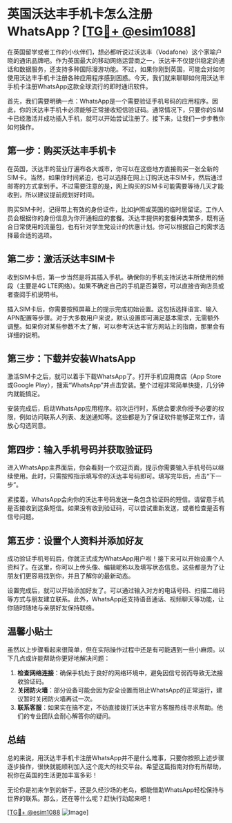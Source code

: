# 英国沃达丰手机卡怎么注册WhatsApp？[[TG💪+ @esim1088](https://t.me/s/esim1088)]

在英国留学或者工作的小伙伴们，想必都听说过沃达丰（Vodafone）这个家喻户晓的通讯品牌吧。作为英国最大的移动网络运营商之一，沃达丰不仅提供稳定的通话和数据服务，还支持多种国际漫游功能。不过，如果你刚到英国，可能会对如何使用沃达丰手机卡注册各种应用程序感到困惑。今天，我们就来聊聊如何用沃达丰手机卡注册WhatsApp这款全球流行的即时通讯软件。

首先，我们需要明确一点：WhatsApp是一个需要验证手机号码的应用程序。因此，你的沃达丰手机卡必须能够正常接收短信验证码。通常情况下，只要你的SIM卡已经激活并成功插入手机，就可以开始尝试注册了。接下来，让我们一步步教你如何操作。

## 第一步：购买沃达丰手机卡

在英国，沃达丰的营业厅遍布各大城市，你可以在这些地方直接购买一张全新的SIM卡。当然，如果你时间紧迫，也可以选择在网上订购沃达丰SIM卡，然后通过邮寄的方式拿到手。不过需要注意的是，网上购买的SIM卡可能需要等待几天才能收到，所以建议提前规划好时间。

购买SIM卡时，记得带上有效的身份证件，比如护照或英国的临时居留证。工作人员会根据你的身份信息为你开通相应的套餐。沃达丰提供的套餐种类繁多，既有适合日常使用的流量包，也有针对学生党设计的优惠计划。你可以根据自己的需求选择最合适的选项。

## 第二步：激活沃达丰SIM卡

收到SIM卡后，第一步当然是将其插入手机。确保你的手机支持沃达丰所使用的频段（主要是4G LTE网络）。如果不确定自己的手机是否兼容，可以直接咨询店员或者查阅手机说明书。

插入SIM卡后，你需要按照屏幕上的提示完成初始设置。这包括选择语言、输入APN配置等步骤。对于大多数用户来说，默认设置即可满足基本需求，无需额外调整。如果你对某些参数不太了解，可以参考沃达丰官方网站上的指南，那里会有详细的说明。

## 第三步：下载并安装WhatsApp

激活SIM卡之后，就可以着手下载WhatsApp了。打开手机应用商店（App Store或Google Play），搜索“WhatsApp”并点击安装。整个过程非常简单快捷，几分钟内就能搞定。

安装完成后，启动WhatsApp应用程序。初次运行时，系统会要求你授予必要的权限，例如访问联系人列表、发送通知等。这些都是为了保证软件能够正常工作，请放心勾选同意。

## 第四步：输入手机号码并获取验证码

进入WhatsApp主界面后，你会看到一个欢迎页面，提示你需要输入手机号码以继续使用。此时，只需按照指示填写你的沃达丰号码即可。填写完毕后，点击“下一步”。

紧接着，WhatsApp会向你的沃达丰号码发送一条包含验证码的短信。请留意手机是否接收到这条短信。如果没有收到验证码，可以尝试重新发送，或者检查是否有信号问题。

## 第五步：设置个人资料并添加好友

成功验证手机号码后，你就正式成为WhatsApp用户啦！接下来可以开始设置个人资料了。在这里，你可以上传头像、编辑昵称以及填写状态信息。这些都是为了让朋友们更容易找到你，并且了解你的最新动态。

设置完成后，就可以开始添加好友了。可以通过输入对方的电话号码、扫描二维码等方式与朋友建立联系。此外，WhatsApp还支持语音通话、视频聊天等功能，让你随时随地与亲朋好友保持联络。

## 温馨小贴士

虽然以上步骤看起来很简单，但在实际操作过程中还是有可能遇到一些小麻烦。以下几点或许能帮助你更好地解决问题：

1. **检查网络连接**：确保手机处于良好的网络环境中，避免因信号弱而导致无法接收验证码。
2. **关闭防火墙**：部分设备可能会因为安全设置而阻止WhatsApp的正常运行，建议暂时关闭防火墙再试一次。
3. **联系客服**：如果实在搞不定，不妨直接拨打沃达丰官方客服热线寻求帮助。他们的专业团队会耐心解答你的疑问。

## 总结

总的来说，用沃达丰手机卡注册WhatsApp并不是什么难事，只要你按照上述步骤逐步操作，很快就能顺利加入这个庞大的社交平台。希望这篇指南对你有所帮助，祝你在英国的生活更加丰富多彩！

无论你是初来乍到的新手，还是久经沙场的老鸟，都能借助WhatsApp轻松保持与世界的联系。那么，还在等什么呢？赶快行动起来吧！

[[TG💪+ @esim1088](https://t.me/s/esim1088) ![Image](https://i.postimg.cc/4NQfJmqS/Snipaste-2025-05-13-00-14-12.png)]